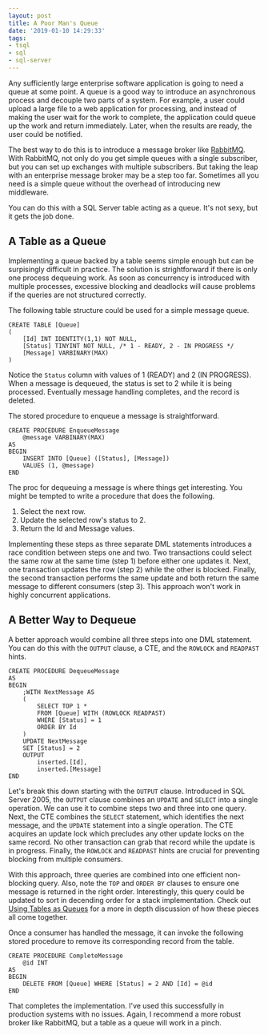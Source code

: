 ```yaml
---
layout: post
title: A Poor Man's Queue
date: '2019-01-10 14:29:33'
tags:
- tsql
- sql
- sql-server
---
```


Any sufficiently large enterprise software application is going to need a queue at some point. A queue is a good way to introduce an asynchronous process and decouple two parts of a system. For example, a user could upload a large file to a web application for processing, and instead of making the user wait for the work to complete, the application could queue up the work and return immediately. Later, when the results are ready, the user could be notified.

The best way to do this is to introduce a message broker like [RabbitMQ](https://www.rabbitmq.com/). With RabbitMQ, not only do you get simple queues with a single subscriber, but you can set up exchanges with multiple subscribers. But taking the leap with an enterprise message broker may be a step too far. Sometimes all you need is a simple queue without the overhead of introducing new middleware.

You can do this with a SQL Server table acting as a queue. It's not sexy, but it gets the job done.

## A Table as a Queue

Implementing a queue backed by a table seems simple enough but can be surpisingly difficult in practice. The solution is strightforward if there is only one process dequeuing work. As soon as concurrency is introduced with multiple processes, excessive blocking and deadlocks will cause problems if the queries are not structured correctly.

The following table structure could be used for a simple message queue.

```
CREATE TABLE [Queue]
(
	[Id] INT IDENTITY(1,1) NOT NULL,
	[Status] TINYINT NOT NULL, /* 1 - READY, 2 - IN PROGRESS */
	[Message] VARBINARY(MAX)
)
```

Notice the `Status` column with values of 1 (READY) and 2 (IN PROGRESS). When a message is dequeued, the status is set to 2 while it is being processed. Eventually message handling completes, and the record is deleted.

The stored procedure to enqueue a message is straightforward.

```
CREATE PROCEDURE EnqueueMessage
	@message VARBINARY(MAX)
AS
BEGIN
	INSERT INTO [Queue] ([Status], [Message])
	VALUES (1, @message)
END
```

The proc for dequeuing a message is where things get interesting. You might be tempted to write a procedure that does the following.

1. Select the next row.
2. Update the selected row's status to 2.
3. Return the Id and Message values.

Implementing these steps as three separate DML statements introduces a race condition between steps one and two. Two transactions could select the same row at the same time (step 1) before either one updates it. Next, one transaction updates the row (step 2) while the other is blocked. Finally, the second transaction performs the same update and both return the same message to different consumers (step 3). This approach won't work in highly concurrent applications.

## A Better Way to Dequeue

A better approach would combine all three steps into one DML statement. You can do this with the `OUTPUT` clause, a CTE, and the `ROWLOCK` and `READPAST` hints.

```
CREATE PROCEDURE DequeueMessage
AS
BEGIN
	;WITH NextMessage AS
	(
		SELECT TOP 1 *
		FROM [Queue] WITH (ROWLOCK READPAST)
		WHERE [Status] = 1
		ORDER BY Id
	)
	UPDATE NextMessage
	SET [Status] = 2
	OUTPUT
		inserted.[Id],
		inserted.[Message]
END
```

Let's break this down starting with the `OUTPUT` clause. Introduced in SQL Server 2005, the `OUTPUT` clause combines an `UPDATE` and `SELECT` into a single operation. We can use it to combine steps two and three into one query. Next, the CTE combines the `SELECT` statement, which identifies the next message, and the `UPDATE` statement into a single operation. The CTE acquires an update lock which precludes any other update locks on the same record. No other transaction can grab that record while the update is in progress. Finally, the `ROWLOCK` and `READPAST` hints are crucial for preventing blocking from multiple consumers.

With this approach, three queries are combined into one efficient non-blocking query. Also, note the `TOP` and `ORDER BY` clauses to ensure one message is returned in the right order. Interestingly, this query could be updated to sort in decending order for a stack implementation. Check out [Using Tables as Queues](http://rusanu.com/2010/03/26/using-tables-as-queues/) for a more in depth discussion of how these pieces all come together.

Once a consumer has handled the message, it can invoke the following stored procedure to remove its corresponding record from the table.

```
CREATE PROCEDURE CompleteMessage
	@id INT
AS
BEGIN
	DELETE FROM [Queue] WHERE [Status] = 2 AND [Id] = @id
END
```

That completes the implementation. I've used this successfully in production systems with no issues. Again, I recommend a more robust broker like RabbitMQ, but a table as a queue will work in a pinch.